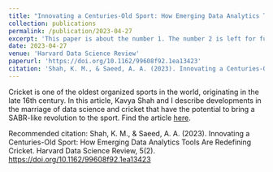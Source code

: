 ```yaml
---
title: "Innovating a Centuries-Old Sport: How Emerging Data Analytics Tools Are Redefining Cricket"
collection: publications
permalink: /publication/2023-04-27
excerpt: 'This paper is about the number 1. The number 2 is left for future work.'
date: 2023-04-27
venue: 'Harvard Data Science Review'
paperurl: 'https://doi.org/10.1162/99608f92.1ea13423'
citation: 'Shah, K. M., & Saeed, A. A. (2023). Innovating a Centuries-Old Sport: How Emerging Data Analytics Tools Are Redefining Cricket. Harvard Data Science Review, 5(2). https://doi.org/10.1162/99608f92.1ea13423'
---
```

Cricket is one of the oldest organized sports in the world, originating in the late 16th century. In this article, Kavya Shah and I describe developments in the marriage of data science and cricket that have the potential to bring a SABR-like revolution to the sport. Find the article [here](https://doi.org/10.1162/99608f92.1ea13423).

Recommended citation: Shah, K. M., & Saeed, A. A. (2023). Innovating a Centuries-Old Sport: How Emerging Data Analytics Tools Are Redefining Cricket. Harvard Data Science Review, 5(2). https://doi.org/10.1162/99608f92.1ea13423